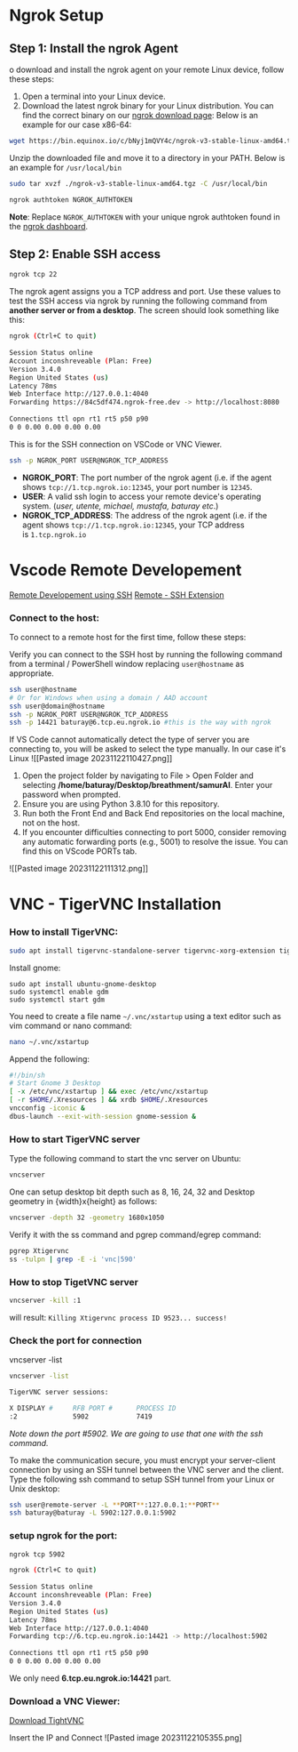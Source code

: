 # Ngrok Setup
## Step 1: Install the ngrok Agent
o download and install the ngrok agent on your remote Linux device, follow these steps:

1. Open a terminal into your Linux device.
2. Download the latest ngrok binary for your Linux distribution. You can find the correct binary on our [ngrok download page](https://ngrok.com/download): Below is an example for our case x86-64:

```sh
wget https://bin.equinox.io/c/bNyj1mQVY4c/ngrok-v3-stable-linux-amd64.tgz
```

Unzip the downloaded file and move it to a directory in your PATH. Below is an example for `/usr/local/bin`

```sh
sudo tar xvzf ./ngrok-v3-stable-linux-amd64.tgz -C /usr/local/bin
```

```sh
ngrok authtoken NGROK_AUTHTOKEN
```

**Note**: Replace `NGROK_AUTHTOKEN` with your unique ngrok authtoken found in the [ngrok dashboard](https://dashboard.ngrok.com/get-started/your-authtoken).

## Step 2: Enable SSH access

```sh
ngrok tcp 22
```

The ngrok agent assigns you a TCP address and port. Use these values to test the SSH access via ngrok by running the following command from **another server or from a desktop**. The screen should look something like this:

```sh
ngrok (Ctrl+C to quit)  
  
Session Status online  
Account inconshreveable (Plan: Free)  
Version 3.4.0  
Region United States (us)  
Latency 78ms  
Web Interface http://127.0.0.1:4040  
Forwarding https://84c5df474.ngrok-free.dev -> http://localhost:8080  
  
Connections ttl opn rt1 rt5 p50 p90  
0 0 0.00 0.00 0.00 0.00
```

This is for the SSH connection on VSCode or VNC Viewer.
```sh
ssh -p NGROK_PORT USER@NGROK_TCP_ADDRESS
```

- **NGROK_PORT**: The port number of the ngrok agent (i.e. if the agent shows `tcp://1.tcp.ngrok.io:12345`, your port number is `12345`.
- **USER**: A valid ssh login to access your remote device's operating system. (*user, utente, michael, mustafa, baturay etc*.)
- **NGROK_TCP_ADDRESS**: The address of the ngrok agent (i.e. if the agent shows `tcp://1.tcp.ngrok.io:12345`, your TCP address is `1.tcp.ngrok.io`


# Vscode Remote Developement

[Remote Developement using SSH](https://code.visualstudio.com/docs/remote/ssh)
[Remote - SSH Extension](https://marketplace.visualstudio.com/items?itemName=ms-vscode-remote.remote-ssh)

### Connect to the host:

To connect to a remote host for the first time, follow these steps:

Verify you can connect to the SSH host by running the following command from a terminal / PowerShell window replacing `user@hostname` as appropriate.
```sh
ssh user@hostname
# Or for Windows when using a domain / AAD account
ssh user@domain@hostname
ssh -p NGROK_PORT USER@NGROK_TCP_ADDRESS
ssh -p 14421 baturay@6.tcp.eu.ngrok.io #this is the way with ngrok

```
If VS Code cannot automatically detect the type of server you are connecting to, you will be asked to select the type manually. In our case it's Linux
![[Pasted image 20231122110427.png]]

1. Open the project folder by navigating to File > Open Folder and selecting **/home/baturay/Desktop/breathment/samurAI**. Enter your password when prompted.
2. Ensure you are using Python 3.8.10 for this repository.
3. Run both the Front End and Back End repositories on the local machine, not on the host.
4. If you encounter difficulties connecting to port 5000, consider removing any automatic forwarding ports (e.g., 5001) to resolve the issue. You can find this on VScode PORTs tab.

![[Pasted image 20231122111312.png]]


# VNC - TigerVNC Installation

### How to install TigerVNC:
```sh
sudo apt install tigervnc-standalone-server tigervnc-xorg-extension tigervnc-viewer
```

Install gnome:
```
sudo apt install ubuntu-gnome-desktop  
sudo systemctl enable gdm  
sudo systemctl start gdm
```

You need to create a file name ``~/.vnc/xstartup`` using a text editor such as vim command or nano command:

```sh
nano ~/.vnc/xstartup
```

Append the following:
```sh
#!/bin/sh
# Start Gnome 3 Desktop 
[ -x /etc/vnc/xstartup ] && exec /etc/vnc/xstartup
[ -r $HOME/.Xresources ] && xrdb $HOME/.Xresources
vncconfig -iconic &
dbus-launch --exit-with-session gnome-session &
```
### How to start TigerVNC server
Type the following command to start the vnc server on Ubuntu:  
```sh
vncserver
```

One can setup desktop bit depth such as 8, 16, 24, 32 and Desktop geometry in {width}x{height} as follows:  
```sh
vncserver -depth 32 -geometry 1680x1050  
```

Verify it with the ss command and pgrep command/egrep command:  
```sh
pgrep Xtigervnc  
ss -tulpn | grep -E -i 'vnc|590'
```

### How to stop TigetVNC server

```sh
vncserver -kill :1
```
will result: `Killing Xtigervnc process ID 9523... success!`

### Check the port for connection
vncserver -list

```sh
vncserver -list
```

```sh
TigerVNC server sessions:

X DISPLAY #     RFB PORT #      PROCESS ID
:2              5902            7419
```
*Note down the port #5902. We are going to use that one with the ssh command.*


To make the communication secure, you must encrypt your server-client connection by using an SSH tunnel between the VNC server and the client. Type the following ssh command to setup SSH tunnel from your Linux or Unix desktop:

```sh
ssh user@remote-server -L **PORT**:127.0.0.1:**PORT**  
ssh baturay@baturay -L 5902:127.0.0.1:5902
```

### setup ngrok for the port:
```sh
ngrok tcp 5902
```

```sh
ngrok (Ctrl+C to quit)  
  
Session Status online  
Account inconshreveable (Plan: Free)  
Version 3.4.0  
Region United States (us)  
Latency 78ms  
Web Interface http://127.0.0.1:4040  
Forwarding tcp://6.tcp.eu.ngrok.io:14421 -> http://localhost:5902  
  
Connections ttl opn rt1 rt5 p50 p90  
0 0 0.00 0.00 0.00 0.00
```

We only need **6.tcp.eu.ngrok.io:14421** part.
### Download a VNC Viewer:

[Download TightVNC](https://www.tightvnc.com/download.php)

Insert the IP and Connect
![Pasted image 20231122105355.png]
